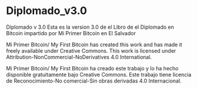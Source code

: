 # Diplomado_v3.0
Diplomado v 3.0
Esta es la version 3.0 de el Libro de el Diplomado en Bitcoin impartido por Mi Primer Bitcoin en El Salvador


Mi Primer Bitcoin/ My First Bitcoin has created this work and has made it freely available under Creative Commons. This work is licensed under Attribution-NonCommercial-NoDerivatives 4.0 International.

Mi Primer Bitcoin/ My First Bitcoin ha creado este trabajo y lo ha hecho disponible gratuitamente bajo Creative Commons. Este trabajo tiene licencia de Reconocimiento-No comercial-Sin obras derivadas 4.0 Internacional.
